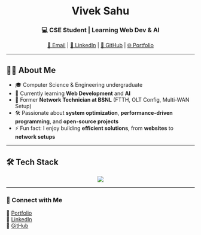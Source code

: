 <h1 align="center">Vivek Sahu</h1>
<h3 align="center">💻 CSE Student | Learning Web Dev & AI </h3>


<p align="center">
  <a href="mailto:mail.viveksahu@gmail.com">📧 Email</a> |
  <a href="www.linkedin.com/in/viveksahux">💼 LinkedIn</a> |
  <a href="https://github.com/viveksahux">🐙 GitHub</a> |
  <a href="https://viveksahu.dev//">🌐 Portfolio</a>
</p> 

---

## 👨‍💻 About Me  
- 🎓 Computer Science & Engineering undergraduate
- 🌱 Currently learning **Web Development** and **AI**  
- 💼 Former **Network Technician at BSNL** (FTTH, OLT Config, Multi-WAN Setup)  
- 🛠 Passionate about **system optimization**, **performance-driven programming**, and **open-source projects**  
- ⚡ Fun fact: I enjoy building **efficient solutions**, from **websites** to **network setups**  

---

## 🛠 Tech Stack  
<p align="center">
  <img src="https://skillicons.dev/icons?i=javascript,java,python,linux,react,express,mongodb,postgres,tailwindcss,wordpress,git,github" />
</p>

---
<!--
## 📊 GitHub Stats  
![Vivek's GitHub Stats](https://github-readme-stats.vercel.app/api?username=viveksahu&show_icons=true&theme=radical)  
![Top Langs](https://github-readme-stats.vercel.app/api/top-langs/?username=viveksahu&layout=compact&theme=radical)  
![Streak](https://streak-stats.demolab.com?user=viveksahu&theme=radical)  

---

## 🚀 Current Focus  
✔ Building **Web Projects**  
✔ Exploring **AI & Web Development**  
✔ Enhancing **Linux & Networking Skills**  

---
-->
### 🔗 Connect with Me  
📌 [Portfolio](https://viveksahu.dev)  
📌 [LinkedIn](https://www.linkedin.com/in/viveksahux/)  
📌 [GitHub](https://github.com/viveksahu)  
